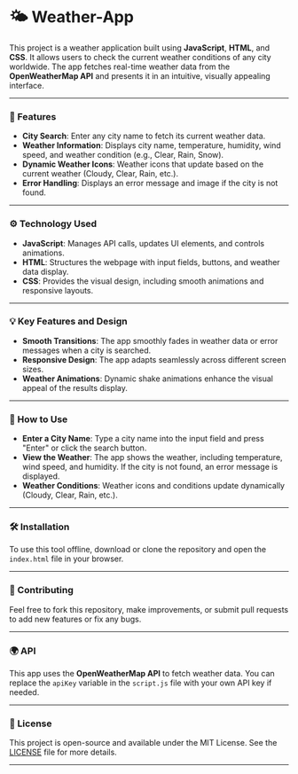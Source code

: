 # 🌤️ Weather-App

This project is a weather application built using **JavaScript**, **HTML**, and **CSS**. It allows users to check the current weather conditions of any city worldwide. The app fetches real-time weather data from the **OpenWeatherMap API** and presents it in an intuitive, visually appealing interface.

---

### 🌟 Features

- **City Search**: Enter any city name to fetch its current weather data.
- **Weather Information**: Displays city name, temperature, humidity, wind speed, and weather condition (e.g., Clear, Rain, Snow).
- **Dynamic Weather Icons**: Weather icons that update based on the current weather (Cloudy, Clear, Rain, etc.).
- **Error Handling**: Displays an error message and image if the city is not found.
  
---

### ⚙️ Technology Used

- **JavaScript**: Manages API calls, updates UI elements, and controls animations.
- **HTML**: Structures the webpage with input fields, buttons, and weather data display.
- **CSS**: Provides the visual design, including smooth animations and responsive layouts.

---

### 💡 Key Features and Design

- **Smooth Transitions**: The app smoothly fades in weather data or error messages when a city is searched.
- **Responsive Design**: The app adapts seamlessly across different screen sizes.
- **Weather Animations**: Dynamic shake animations enhance the visual appeal of the results display.

---

### 🚀 How to Use

- **Enter a City Name**: Type a city name into the input field and press "Enter" or click the search button.
- **View the Weather**: The app shows the weather, including temperature, wind speed, and humidity. If the city is not found, an error message is displayed.
- **Weather Conditions**: Weather icons and conditions update dynamically (Cloudy, Clear, Rain, etc.).

---

### 🛠️ Installation

To use this tool offline, download or clone the repository and open the `index.html` file in your browser.

---

### 🤝 Contributing

Feel free to fork this repository, make improvements, or submit pull requests to add new features or fix any bugs.

---

### 🌍 API

This app uses the **OpenWeatherMap API** to fetch weather data. You can replace the `apiKey` variable in the `script.js` file with your own API key if needed.

---

### 📄 License

This project is open-source and available under the MIT License. See the [LICENSE](LICENSE) file for more details.

---

